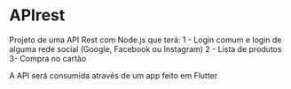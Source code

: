# APIrest
Projeto de uma API Rest com Node.js que terá:
1 - Login comum e login de alguma rede social (Google, Facebook ou Instagram)
2 - Lista de produtos
3- Compra no cartão

A API será consumida através de um app feito em Flutter
